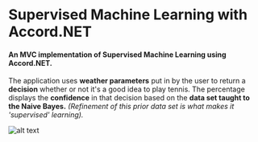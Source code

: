 # Supervised Machine Learning with Accord.NET
#### An MVC implementation of Supervised Machine Learning using Accord.NET.
The application uses <b>weather parameters</b> put in by the user to return a <b>decision</b> whether or not it's a good idea to play tennis.
The percentage displays the <b>confidence</b> in that decision based on the <b>data set taught to the Naive Bayes.</b>
<i>(Refinement of this prior data set is what makes it 'supervised' learning).</i>

![alt text](http://i66.tinypic.com/24b9so8.png)
